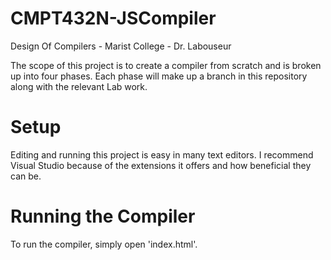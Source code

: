 # CMPT432N-JSCompiler
Design Of Compilers - Marist College - Dr. Labouseur

The scope of this project is to create a compiler from scratch and is broken up into four phases. Each phase will make up a branch in this repository along with the relevant Lab work.

# Setup
Editing and running this project is easy in many text editors. I recommend Visual Studio because of the extensions it offers and how beneficial they can be.

# Running the Compiler
To run the compiler, simply open 'index.html'.

